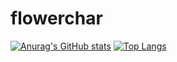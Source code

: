 # flowerchar
[![Anurag's GitHub stats](https://github-readme-stats.vercel.app/api?username=flowerchar&count_private=true&hide=contribs,prs&show_icons=true&theme=tokyonight)](https://github.com/anuraghazra/github-readme-stats)
[![Top Langs](https://github-readme-stats.vercel.app/api/top-langs/?username=flowerchar)](https://github.com/anuraghazra/github-readme-stats)
